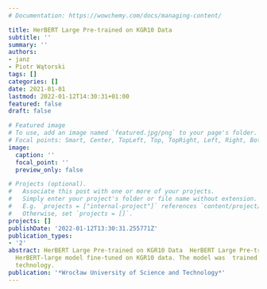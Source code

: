 ```yaml
---
# Documentation: https://wowchemy.com/docs/managing-content/

title: HerBERT Large Pre-trained on KGR10 Data
subtitle: ''
summary: ''
authors:
- janz
- Piotr Wątorski
tags: []
categories: []
date: 2021-01-01
lastmod: 2022-01-12T14:30:31+01:00
featured: false
draft: false

# Featured image
# To use, add an image named `featured.jpg/png` to your page's folder.
# Focal points: Smart, Center, TopLeft, Top, TopRight, Left, Right, BottomLeft, Bottom, BottomRight.
image:
  caption: ''
  focal_point: ''
  preview_only: false

# Projects (optional).
#   Associate this post with one or more of your projects.
#   Simply enter your project's folder or file name without extension.
#   E.g. `projects = ["internal-project"]` references `content/project/deep-learning/index.md`.
#   Otherwise, set `projects = []`.
projects: []
publishDate: '2022-01-12T13:30:31.255771Z'
publication_types:
- '2'
abstract: HerBERT Large Pre-trained on KGR10 Data  HerBERT Large Pre-trained on KGR10  Data  Description
  HerBERT-large model fine-tuned on KGR10 data. The model was  trained using DeepSpeed
  technology.
publication: '*Wrocław University of Science and Technology*'
---
```

